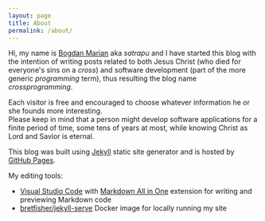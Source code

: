 ```yaml
---
layout: page
title: About
permalink: /about/
---
```


Hi, my name is [Bogdan Marian](https://www.linkedin.com/in/bmarian/) aka *satrapu* and I have started this blog with
the intention of writing posts related to both Jesus Christ
(who died for everyone's sins on a *cross*) and software development
(part of the more generic *programming* term), thus resulting the
blog name *crossprogramming*.  

Each visitor is free and encouraged to choose whatever information he or she founds
more interesting.  
Please keep in mind that a person might develop software applications for a
finite period of time, some tens of years at most, while knowing Christ as
Lord and Savior is eternal.  

This blog was built using [Jekyll](https://jekyllrb.com/) static site generator
and is hosted by [GitHub Pages](https://pages.github.com/).  

My editing tools:
* [Visual Studio Code](https://code.visualstudio.com/) with [Markdown All in One](https://marketplace.visualstudio.com/items?itemName=yzhang.markdown-all-in-one) extension for writing and previewing Markdown code
* [bretfisher/jekyll-serve](https://github.com/BretFisher/jekyll-serve#getting-started) Docker image for locally running my site